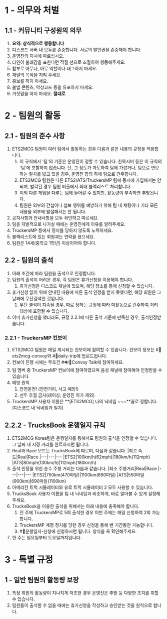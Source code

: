 # 1 - 의무와 처벌

## 1.1 - 커뮤니티 구성원의 의무
1. **요약: 상식적으로 행동합니다**
1. 디스코드 서버 내 모두를 존중합니다. 서로의 발언권을 존중해야 합니다.
1. 운영진의 지시에 따르십시오.
1. 타인이 불쾌감을 표한다면 적절 선으로 조절하여 행동해주세요.
1. 함부로 아무나, 아무 역할이나 태그하지 마세요.
1. 채널의 목적을 지켜 주세요.
1. 홍보를 하지 마세요.
1. 불법 콘텐츠, 악성코드 등을 유포하지 마세요.
1. 거짓말을 하지 마세요. **절대로**

# 2 - 팀원의 활동

## 2.1 - 팀원의 준수 사항
1. ETS2MCG 팀원이 여러 팀에서 활동하는 경우 다음과 같은 내용의 규정을 적용합니다.
    1. 이 규칙에서 '팀'의 기준은 운영진이 정할 수 있습니다. 친목서버 등은 이 규칙의 '팀'에 포함하지 않습니다. 단, 그 정도가 과도하여 팀에 가깝거나, 팀으로 변모하는 절차를 밟고 있을 경우, 운영진 합의 하에 팀으로 간주합니다.
    1. ETS2MCG 팀원은 다른 ETS2/ATS/TruckersMP 팀에 동시에 가입해서는 안 되며, 발각된 경우 팀원 퇴출에서 최대 블랙리스트 처리합니다.
    1. 이외 다른 게임을 다루는 팀에 들어갈 수 있지만, 활동량이 부족하면 추방됩니다.
    1. 팀원은 외부의 간섭이나 첩보 행위를 예방하기 위해 팀 내 채팅이나 기타 모든 내용을 외부에 발설해서는 안 됩니다.
1. 공지사항과 안내사항을 모두 확인하고 따르세요.
1. 팀을 자발적으로 나가실 때에는 운영진에게 이유를 알려주세요.
1. TruckersMP 등에서 정지를 당하지 않도록 노력하세요.
1. 블랙리스트에 있는 회원과는 연락을 끊으세요.
1. 팀원은 14세(중학교 1학년) 이상이어야 합니다.

## 2.2 - 팀원의 출석
1. 아래 조건에 따라 팀원을 출석으로 인정합니다.
1. 팀원의 출석이 어려운 경우, 각 팀원은 휴가신청을 이용해야 합니다.
    1. 휴가신청은 디스코드 채널에 있으며, 해당 장소를 통해 신청할 수 있습니다.
1. 휴가신청 없이 위에 안내된 내용에 따른 출석 인정을 받지 못했다면, 해당 회원은 그 날짜에 무단결석한 것입니다.
    1. 무단 결석이 지속될 경우, 따로 정하는 규정에 따라 미활동으로 간주하여 처리 대상에 포함될 수 있습니다.
1. 이미 휴가신청을 했더라도, 규정 2.2.1에 따른 출석 기준에 만족한 경우, 출석인정받습니다.

### 2.2.1 - TruckersMP 컨보이
1. ETS2MCG 팀원은 매일 게시되는 컨보이에 참여할 수 있습니다. 컨보이 정보는 #🚛ets2mcg-convoy와 #🚚daily-trip에 업로드됩니다.
1. 컨보이 진행 시에는 무조건 #🔊🚚Convoy Talk에 참여하세요.
1. 팀 멤버 중 TruckersMP 컨보이에 참여하였으며 음성 채널에 참여해야 인정받을 수 있습니다.
1. 떼빙 원칙
    1. 안전운전! (안전거리, 사고 예방!)
    1. 선두 추월 금지(레이싱, 운영진 허가 제외)
1. TruckersMP 사용자 이름은 **[ETS2MCG] 나의 닉네임 \~\~\~**꼴로 정합니다. (디스코드 내 닉네임과 일치)

## 2.2.2 - TrucksBook 운행일지 규칙
1. ETS2MCG Korea팀은 운행일지를 통해서도 팀원의 출석을 인정할 수 있습니다. 그 날짜 내 지정 거리를 완료하시면 됩니다.
1. Real과 Race 모드는 TrucksBook에 따르며, 다음과 같습니다.
    |최고 속도|Real|Race
    |---|---|---
    |ETS2|100km/h(62mph)|180km/h(112mph)
    |ATS|80mph(130km/h)|112mph(180km/h)
1. 출석 인정을 위한 순수 주행 거리는 다음과 같습니다.
    |최소 주행거리|Real|Race
    |---|---|---
    |ETS2|750km(470마일)|1100km(690마일)
    |ATS|550마일(900km)|690마일(1100km)
1. 아메리칸 트럭 시뮬레이터와 유로 트럭 시뮬레이터 2 모두 사용할 수 있습니다.
1. TrucksBook 사용자 이름을 팀 내 닉네임과 비슷하게, 바로 알아볼 수 있게 설정해주세요.
1. TrucksBook을 이용한 출석을 위해서는 아래 내용에 충족해야 합니다.
    1. 전 주에 TruckersMP로 5회 출석한 경우 이번 주에는 매일 신청하여 2회 가능합니다.
    1. TruckersMP 계정 정지를 당한 경우 신청을 통해 밴 기간동안 가능합니다.
    1. #🧭운행일지-신청에 신청하시면 됩니다. 양식을 꼭 확인해주세요.
1.  한 주는 일요일부터 토요일까지입니다.

# 3 - 특별 규정

## 1 - 일반 팀원의 활동량 보장
1. 특정 회원의 활동량이 지나치게 저조한 경우 운영진은 추방 등 다양한 조치를 취할 수 있습니다.
1. 팀원들이 출석할 수 없을 때에는 휴가신청을 작성하고 승인받는 것을 원칙으로 합니다.
